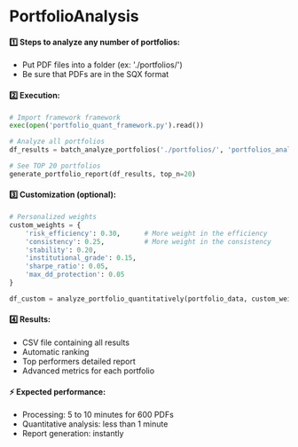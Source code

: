 # PortfolioAnalysis

#### :one: Steps to analyze any number of portfolios:
- Put PDF files into a folder (ex: './portfolios/')
- Be sure that PDFs are in the SQX format 


#### :two: Execution:
   ```python
   # Import framework framework
   exec(open('portfolio_quant_framework.py').read())
   
   # Analyze all portfolios
   df_results = batch_analyze_portfolios('./portfolios/', 'portfolios_analysis.csv')
   
   # See TOP 20 portfolios
   generate_portfolio_report(df_results, top_n=20)
   ```

#### :three: Customization (optional):
   ```python
   # Personalized weights
   custom_weights = {
       'risk_efficiency': 0.30,      # More weight in the efficiency
       'consistency': 0.25,          # More weight in the consistency  
       'stability': 0.20,
       'institutional_grade': 0.15,
       'sharpe_ratio': 0.05,
       'max_dd_protection': 0.05
   }
   
   df_custom = analyze_portfolio_quantitatively(portfolio_data, custom_weights)
   ```

#### :four: Results:
- CSV file containing all results
- Automatic ranking
- Top performers detailed report
- Advanced metrics for each portfolio

#### :zap: Expected performance:
- Processing: 5 to 10 minutes for 600 PDFs
- Quantitative analysis: less than 1 minute
- Report generation: instantly